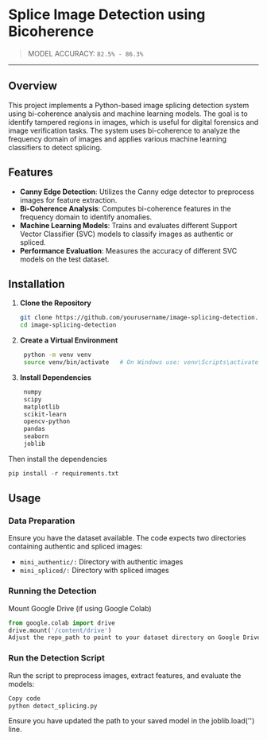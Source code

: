 # Splice Image Detection using Bicoherence

> MODEL ACCURACY: `82.5% - 86.3%`

<hr />

## Overview

This project implements a Python-based image splicing detection system using bi-coherence analysis and machine learning models. The goal is to identify tampered regions in images, which is useful for digital forensics and image verification tasks. The system uses bi-coherence to analyze the frequency domain of images and applies various machine learning classifiers to detect splicing.

## Features

- **Canny Edge Detection**: Utilizes the Canny edge detector to preprocess images for feature extraction.
- **Bi-Coherence Analysis**: Computes bi-coherence features in the frequency domain to identify anomalies.
- **Machine Learning Models**: Trains and evaluates different Support Vector Classifier (SVC) models to classify images as authentic or spliced.
- **Performance Evaluation**: Measures the accuracy of different SVC models on the test dataset.

## Installation

1. **Clone the Repository**

   ```bash
   git clone https://github.com/yourusername/image-splicing-detection.git
   cd image-splicing-detection

2. **Create a Virtual Environment**

   ```bash
    python -m venv venv
    source venv/bin/activate   # On Windows use: venv\Scripts\activate

3. **Install Dependencies**

   ```txt
    numpy
    scipy  
    matplotlib
    scikit-learn
    opencv-python  
    pandas
    seaborn
    joblib

  Then install the dependencies

  ```python
  pip install -r requirements.txt
  ```

## Usage

### Data Preparation

Ensure you have the dataset available. The code expects two directories containing authentic and spliced images:

- `mini_authentic/:` Directory with authentic images
- `mini_spliced/:` Directory with spliced images

### Running the Detection
Mount Google Drive (if using Google Colab)

```py
from google.colab import drive
drive.mount('/content/drive')
Adjust the repo_path to point to your dataset directory on Google Drive.
```

### Run the Detection Script

Run the script to preprocess images, extract features, and evaluate the models:

```bash
Copy code
python detect_splicing.py
```

Ensure you have updated the path to your saved model in the joblib.load('') line.
